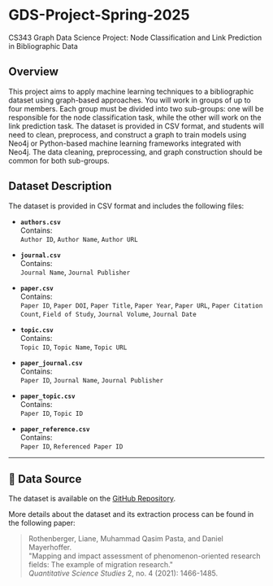 # GDS-Project-Spring-2025
CS343 Graph Data Science Project: Node Classification and Link Prediction in Bibliographic Data

## Overview
This project aims to apply machine learning techniques to a bibliographic dataset using graph-based approaches. You will work in groups of up to four members. Each group must be divided into two sub-groups: one will be responsible for the node classification task, while the other will work on the link prediction task. The dataset is provided in CSV format, and students will need to clean, preprocess, and construct a graph to train models using Neo4j or Python-based machine learning frameworks integrated with Neo4j. The data cleaning, preprocessing, and graph construction should be common for both sub-groups.

## Dataset Description

The dataset is provided in CSV format and includes the following files:

- **`authors.csv`**  
  Contains:  
  `Author ID`, `Author Name`, `Author URL`

- **`journal.csv`**  
  Contains:  
  `Journal Name`, `Journal Publisher`

- **`paper.csv`**  
  Contains:  
  `Paper ID`, `Paper DOI`, `Paper Title`, `Paper Year`, `Paper URL`, `Paper Citation Count`, `Field of Study`, `Journal Volume`, `Journal Date`

- **`topic.csv`**  
  Contains:  
  `Topic ID`, `Topic Name`, `Topic URL`

- **`paper_journal.csv`**  
  Contains:  
  `Paper ID`, `Journal Name`, `Journal Publisher`

- **`paper_topic.csv`**  
  Contains:  
  `Paper ID`, `Topic ID`

- **`paper_reference.csv`**  
  Contains:  
  `Paper ID`, `Referenced Paper ID`

---

## 📂 Data Source

The dataset is available on the [GitHub Repository](https://github.com/Rubabshah1/GDS-Project](https://github.com/habib-university/cs343-project)).


More details about the dataset and its extraction process can be found in the following paper:

> Rothenberger, Liane, Muhammad Qasim Pasta, and Daniel Mayerhoffer.  
> "Mapping and impact assessment of phenomenon-oriented research fields: The example of migration research."  
> *Quantitative Science Studies* 2, no. 4 (2021): 1466-1485.


